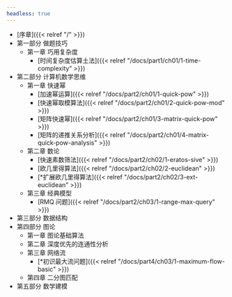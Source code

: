 ```yaml
---
headless: true
---
```

- [序章]({{< relref "/" >}})
- 第一部分 做题技巧
  - 第一章 巧用复杂度
    - [时间复杂度估算土法]({{< relref "/docs/part1/ch01/1-time-complexity" >}})
- 第二部分 计算机数学思维
  - 第一章 快速幂
    - [加速幂运算]({{< relref "/docs/part2/ch01/1-quick-pow" >}})
    - [快速幂取模算法]({{< relref "/docs/part2/ch01/2-quick-pow-mod" >}})
    - [矩阵快速幂]({{< relref "/docs/part2/ch01/3-matrix-quick-pow" >}})
    - [矩阵的递推关系分析]({{< relref "/docs/part2/ch01/4-matrix-quick-pow-analysis" >}})
  - 第二章 数论
    - [快速素数筛法]({{< relref "/docs/part2/ch02/1-eratos-sive" >}})
    - [欧几里得算法]({{< relref "/docs/part2/ch02/2-euclidean" >}})
    - [*扩展欧几里得算法]({{< relref "/docs/part2/ch02/3-ext-euclidean" >}})
  - 第三章 经典模型
    - [RMQ 问题]({{< relref "/docs/part2/ch03/1-range-max-query" >}})
- 第三部分 数据结构
- 第四部分 图论
  - 第一章 图论基础算法
  - 第二章 深度优先的连通性分析
  - 第三章 网络流
    - [*初识最大流问题]({{< relref "/docs/part4/ch03/1-maximum-flow-basic" >}})
  - 第四章 二分图匹配
- 第五部分 数学建模


